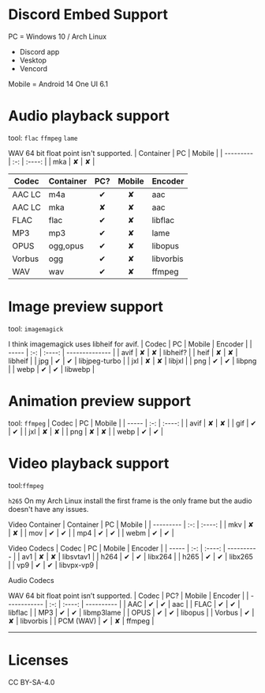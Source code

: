 # Discord Embed Support
PC = Windows 10 / Arch Linux
- Discord app
- Vesktop
- Vencord

Mobile = Android 14 One UI 6.1

# Audio playback support
tool: `flac` `ffmpeg` `lame` 

WAV 64 bit float point isn't supported.
| Container | PC  | Mobile |
| --------- | :-: | :----: |
| mka       |  ✘  |   ✘    |

| Codec  | Container | PC? | Mobile | Encoder   |
| ------ | --------- | :-: | :----: | --------- |
| AAC LC | m4a       |  ✔  |   ✘    | aac       |
| AAC LC | mka       |  ✘  |   ✘    | aac       |
| FLAC   | flac      |  ✔  |   ✘    | libflac   |
| MP3    | mp3       |  ✔  |   ✘    | lame      |
| OPUS   | ogg,opus  |  ✔  |   ✘    | libopus   |
| Vorbus | ogg       |  ✔  |   ✘    | libvorbis |
| WAV    | wav       |  ✔  |   ✘    | ffmpeg    |

# Image preview support 
tool: `imagemagick`

I think imagemagick uses libheif for avif.
| Codec | PC  | Mobile | Encoder        |
| ----- | :-: | :----: | -------------- |
| avif  |  ✘  |   ✘    | libheif?       |
| heif  |  ✘  |   ✘    | libheif        |
| jpg   |  ✔  |   ✔    | libjpeg-turbo |
| jxl   |  ✘  |   ✘    | libjxl         |
| png   |  ✔  |   ✔    | libpng         |
| webp  |  ✔  |   ✔    | libwebp        |

# Animation preview support
tool: `ffmpeg`
| Codec | PC  | Mobile |
| ----- | :-: | :----: |
| avif  |  ✘  |   ✘    |
| gif   |  ✔  |   ✔    |
| jxl   |  ✘  |   ✘    |
| png   |  ✘  |   ✘    |
| webp  |  ✔  |   ✔    |

# Video playback support
tool:`ffmpeg`

`h265` On my Arch Linux install the first frame is the only frame but the audio doesn't have any issues.

Video Container
| Container | PC  | Mobile |
| --------- | :-: | :----: |
| mkv       |  ✘  |   ✘    |
| mov       |  ✔  |   ✔    |
| mp4       |  ✔  |   ✔    |
| webm      |  ✔  |   ✔    |

Video Codecs
| Codec | PC  | Mobile | Encoder    |
| ----- | :-: | :----: | ---------- |
| av1   |  ✘  |   ✘    | libsvtav1  |
| h264  |  ✔  |   ✔    | libx264    |
| h265  |  ✔  |   ✔    | libx265    |
| vp9   |  ✔  |   ✔    | libvpx-vp9 |

Audio Codecs

WAV 64 bit float point isn’t supported.
| Codec        | PC? | Mobile | Encoder    |
| ------------ | :-: | :----: | ---------- |
| AAC          |  ✔  |   ✔    | aac        |
| FLAC         |  ✔  |   ✔    | libflac    |
| MP3          |  ✔  |   ✔    | libmp3lame |
| OPUS         |  ✔  |   ✔    | libopus    |
| Vorbus       |  ✔  |   ✘    | libvorbis  |
| PCM (WAV)    |  ✔  |   ✘    | ffmpeg     |

---
# Licenses
CC BY-SA-4.0
